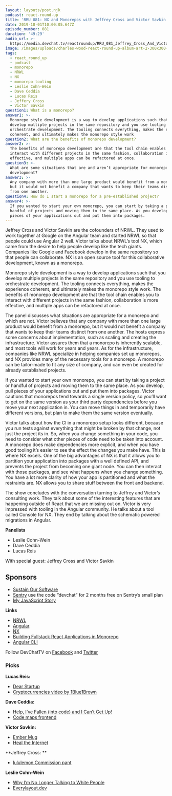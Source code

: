 ```yaml
---
layout: layouts/post.njk
podcast: react-round-up
title: 'RRU 081: NX and Monorepos with Jeffrey Cross and Victor Savkin'
date: 2019-10-01T10:00:05.647Z
episode_number: 081
duration: '49:29'
audio_url: >-
  https://media.devchat.tv/reactroundup/RRU_081_Jeffrey_Cross_And_Victor_Savkin.mp3
image: /images/uploads/charles-wood-react-round-up-album-art-2-300x300-1.jpg
tags:
  - react_round_up
  - podcast
  - monorepo
  - NRWL
  - NX
  - monorepo tooling
  - Leslie Cohn-Wein
  - Dave Ceddia
  - Lucas Reis
  - Jeffery Cross
  - Victor Savkin
question1: What is a monorepo?
answer1: >-
  Monorepo style development is a way to develop applications such that you
  develop multiple projects in the same repository and you use tooling to
  orchestrate development. The tooling connects everything, makes the experience
  coherent, and ultimately makes the monorepo style work
question2: What are the benefits of monorepo development?
answer2: >-
  The benefits of monorepo development are that the tool chain enables you to
  interact with different projects in the same fashion, collaboration is more
  effective, and multiple apps can be refactored at once.
question3: >-
  What are some situations that are and aren’t appropriate for monorepo
  development? 
answer3: >-
  Any company with more than one large product would benefit from a monorepo,
  but it would not benefit a company that wants to keep their teams distinct
  from one another.
question4: How do I start a monorepo for a pre-established project?
answer4: >-
  If you wanted to start your own monorepo, you can start by taking a project or
  handful of projects and moving them to the same place. As you develop, pull
  pieces of your applications out and put them into packages.
---
```

Jeffrey Cross and Victor Savkin are the cofounders of NRWL. They used to work together at Google on the Angular team and started NRWL so that people could use Angular 2 well. Victor talks about NRWL’s tool NX, which came from the desire to help people develop like the tech giants. Companies like Google and Facebook develop in the same repository so that people can collaborate. NX is an open source tool for this collaborative development, known as a monorepo. 

Monorepo style development is a way to develop applications such that you develop multiple projects in the same repository and you use tooling to orchestrate development. The tooling connects everything, makes the experience coherent, and ultimately makes the monorepo style work. The benefits of monorepo development are that the tool chain enables you to interact with different projects in the same fashion, collaboration is more effective, and multiple apps can be refactored at once. 

The panel discusses what situations are appropriate for a monorepo and which are not. Victor believes that any company with more than one large product would benefit from a monorepo, but it would not benefit a company that wants to keep their teams distinct from one another. The hosts express some concerns about implementation, such as scaling and creating the infrastructure. Victor assures them that a monorepo is inherently scalable, and most tools will work for years and years. As for the infrastructure, companies like NRWL specialize in helping companies set up monorepos, and NX provides many of the necessary tools for a monorepo. A monorepo can be tailor-made to fit any size of company, and can even be created for already established projects. 

If you wanted to start your own monorepo, you can start by taking a project or handful of projects and moving them to the same place. As you develop, pull pieces of your applications out and put them into packages. Victor cautions that monorepos tend towards a single version policy, so you’ll want to get on the same version as your third party dependencies before you move your next application in. You can move things in and temporarily have different versions, but plan to make them the same version eventually.

Victor talks about how the CI in a monorepo setup looks different, because you run tests against everything that might be broken by that change, not just the project its in. So, when you change something in your code, you need to consider what other pieces of code need to be taken into account. A monorepo does make dependencies more explicit, and when you have good tooling it’s easier to see the effect the changes you make have. This is where NX excels. One of the big advantages of NX is that it allows you to partition your application into packages with a well defined API, and prevents the project from becoming one giant node. You can then interact with those packages, and see what happens when you change something. You have a lot more clarity of how your app is partitioned and what the restraints are. NX allows you to share stuff between the front and backend. 

The show concludes with the conversation turning to Jeffrey and Victor’s consulting work. They talk about some of the interesting features that are happening outside of React that we are missing out on. Victor is very impressed with tooling in the Angular community. He talks about a tool called Console for NX. They end by talking about the schematic powered migrations in Angular. 

**Panelists**



*   Leslie Cohn-Wein
*   Dave Ceddia
*   Lucas Reis

With special guest: Jeffrey Cross and Victor Savkin


## **Sponsors**



*   [Sustain Our Software](https://devchat.tv/sustain-our-software/)
*   [Sentry](http://sentry.io/) use the code “devchat” for 2 months free on Sentry’s small plan
*   [My JavaScript Story](https://devchat.tv/my-javascript-story/)

**Links**



*   [NRWL](https://nrwl.io/)
*   [Angular](https://angular.io/)
*   [NX](https://nx.dev)
*   [Building Fullstack React Applications in Monorepo](https://blog.nrwl.io/building-full-stack-react-applications-in-a-monorepo-7dfa1714b988)
*   [Angular CLI](https://cli.angular.io/)

Follow DevChatTV on [Facebook](https://www.facebook.com/DevChattv/?__tn__=%2Cd%2CP-R&eid=ARDBDrBnK71PDmx_8gE_IeIEo5SnM7cyzylVBjAwfaOo1ck_6q3GXuRBfaUQZaWVvFGyEVjrhDwnS_tV) and [Twitter](https://twitter.com/devchattv?lang=en)


### **Picks**

**Lucas Reis:**



*   [Dear Startup](http://kyleprifogle.com/dear-startup/)
*   [Cryptocurrencies video by 1Blue1Brown](https://www.youtube.com/watch?v=bBC-nXj3Ng4)

**Dave Ceddia:**



*   [Help, I’ve Fallen (into code) and I Can’t Get Up!](https://gist.github.com/hydrosquall/5e72f226ec2d2ab35620a0998f705284)
*   [Code maps frontend](https://github.com/hydrosquall/code-maps-frontend)

**Victor Savkin:**



*   [Ember Mug](https://ember.com/)
*   [Heal the Internet](https://m.signalvnoise.com/heal-the-internet-reprise/)

**Jeffrey Cross: **



*   [lululemon Commission pant](https://shop.lululemon.com/c/men-pants/_/N-7ub?CID=Google_All_PPC%2BBrand_US&gclid=Cj0KCQjwz8bsBRC6ARIsAEyNnvoIPICJloTpYU7cQN2SpZDBx-E-AEX5afeAEBtLDtuMA_2Xs5EqWFoaAo-cEALw_wcB&gclsrc=aw.ds)

**Leslie Cohn-Wein**



*   [Why I’m No Longer Talking to White People](https://www.amazon.com/Longer-Talking-White-People-About/dp/1635572959/ref=tmm_pap_swatch_0??ie=UTF8&qid=1548462018&sr=8-1&linkCode=ll1&tag=devchattv-20&linkId=f06bfe7482dca8bb751ed6d7cc86e2ab&language=en_US)
*   [Everylayout.dev ](https://every-layout.dev/)
